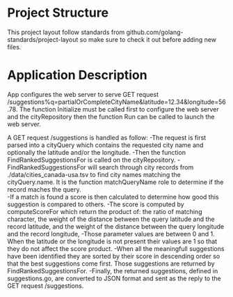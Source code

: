 # Project Structure

This project layout follow standards from github.com/golang-standards/project-layout so make sure to check it out before adding new files.

# Application Description

App configures the web server to serve GET request /suggestions%q=partialOrCompleteCityName&latitude=12.34&longitude=56.78. The function Initialize must be called first to configure the web server and the cityRepository then the function Run can be called to launch the web server.

A GET request /suggestions is handled as follow:
-The request is first parsed into a cityQuery which contains the requested city name and optionally the latitude and/or the longitude.
-Then the function FindRankedSuggestionsFor is called on the cityRepository.
-FindRankedSuggestionsFor will search through city records from ./data/cities_canada-usa.tsv to find city names matching the cityQuery.name. It is the function matchQueryName role to determine if the record maches the query.  
-If a match is found a score is then calculated to determine how good this suggestion is compared to others.
-The score is computed by computeScoreFor which return the product of:
 the ratio of matching character,
 the weight of the distance between the query latitude and the record latitude,
 and the weight of the distance between the query longitude and the record longitude,
-Those parameter values are between 0 and 1. When the latitude or the longitude is not present their values are 1 so that they do not affect the score product.
-When all the meaningfull suggestions have been identified they are sorted by their score in descending order so that the best suggestions come first. Those suggestions are returned by FindRankedSuggestionsFor.
-Finally, the returned suggestions, defined in suggestions.go, are converted to JSON format and sent as the reply to the GET request /suggestions.


